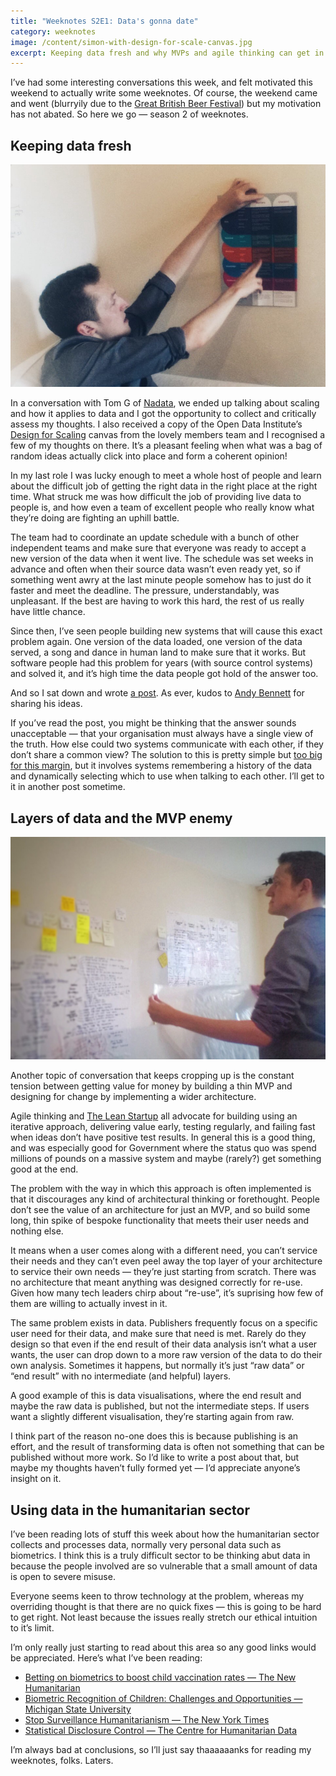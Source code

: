 ```yaml
---
title: "Weeknotes S2E1: Data's gonna date"
category: weeknotes
image: /content/simon-with-design-for-scale-canvas.jpg
excerpt: Keeping data fresh and why MVPs and agile thinking can get in the way – sometimes.
---
```

I’ve had some interesting conversations this week, and felt motivated this weekend to actually write some weeknotes. Of course, the weekend came and went (blurryily due to the [Great British Beer Festival](https://gbbf.org.uk/)) but my motivation has not abated. So here we go — season 2 of weeknotes.

## Keeping data fresh

![Photo by Andy Bennett taken on a potato](/content/simon-with-design-for-scale-canvas.jpg)

In a conversation with Tom G of [Nadata](https://www.nadata.co.uk/), we ended up talking about scaling and how it applies to data and I got the opportunity to collect and critically assess my thoughts. I also received a copy of the Open Data Institute’s [Design for Scaling](https://theodi.org/article/scaling-data-enabled-projects-a-checklist/) canvas from the lovely members team and I recognised a few of my thoughts on there. It’s a pleasant feeling when what was a bag of random ideas actually click into place and form a coherent opinion!

In my last role I was lucky enough to meet a whole host of people and learn about the difficult job of getting the right data in the right place at the right time. What struck me was how difficult the job of providing live data to people is, and how even a team of excellent people who really know what they’re doing are fighting an uphill battle.

The team had to coordinate an update schedule with a bunch of other independent teams and make sure that everyone was ready to accept a new version of the data when it went live. The schedule was set weeks in advance and often when their source data wasn’t even ready yet, so if something went awry at the last minute people somehow has to just do it faster and meet the deadline. The pressure, understandably, was unpleasant. If the best are having to work this hard, the rest of us really have little chance.

Since then, I’ve seen people building new systems that will cause this exact problem again. One version of the data loaded, one version of the data served, a song and dance in human land to make sure that it works. But software people had this problem for years (with source control systems) and solved it, and it’s high time the data people got hold of the answer too.

And so I sat down and wrote [a post](https://registers.blog/how-to-keep-data-up-to-date-at-scale). As ever, kudos to [Andy Bennett](https://twitter.com/databasescaling) for sharing his ideas.

If you’ve read the post, you might be thinking that the answer sounds unacceptable — that your organisation must always have a single view of the truth. How else could two systems communicate with each other, if they don’t share a common view? The solution to this is pretty simple but [too big for this margin](https://en.wikipedia.org/wiki/Fermat's_Last_Theorem#Fermat's_conjecture), but it involves systems remembering a history of the data and dynamically selecting which to use when talking to each other. I’ll get to it in another post sometime.

## Layers of data and the MVP enemy

![Photo by Andy Bennett taken on a mouldy potato](/content/simon-pointing-to-whiteboard.jpg)

Another topic of conversation that keeps cropping up is the constant tension between getting value for money by building a thin MVP and designing for change by implementing a wider architecture.

Agile thinking and [The Lean Startup](https://www.goodreads.com/book/show/10127019-the-lean-startup) all advocate for building using an iterative approach, delivering value early, testing regularly, and failing fast when ideas don’t have positive test results. In general this is a good thing, and was especially good for Government where the status quo was spend millions of pounds on a massive system and maybe (rarely?) get something good at the end.

The problem with the way in which this approach is often implemented is that it discourages any kind of architectural thinking or forethought. People don’t see the value of an architecture for just an MVP, and so build some long, thin spike of bespoke functionality that meets their user needs and nothing else.

It means when a user comes along with a different need, you can’t service their needs and they can’t even peel away the top layer of your architecture to service their own needs — they’re just starting from scratch. There was no architecture that meant anything was designed correctly for re-use. Given how many tech leaders chirp about “re-use”, it’s suprising how few of them are willing to actually invest in it.

The same problem exists in data. Publishers frequently focus on a specific user need for their data, and make sure that need is met. Rarely do they design so that even if the end result of their data analysis isn’t what a user wants, the user can drop down to a more raw version of the data to do their own analysis. Sometimes it happens, but normally it’s just “raw data” or “end result” with no intermediate (and helpful) layers.

A good example of this is data visualisations, where the end result and maybe the raw data is published, but not the intermediate steps. If users want a slightly different visualisation, they’re starting again from raw.

I think part of the reason no-one does this is because publishing is an effort, and the result of transforming data is often not something that can be published without more work. So I’d like to write a post about that, but maybe my thoughts haven’t fully formed yet — I’d appreciate anyone’s insight on it.

## Using data in the humanitarian sector

I’ve been reading lots of stuff this week about how the humanitarian sector collects and processes data, normally very personal data such as biometrics. I think this is a truly difficult sector to be thinking abut data in because the people involved are so vulnerable that a small amount of data is open to severe misuse.

Everyone seems keen to throw technology at the problem, whereas my overriding thought is that there are no quick fixes — this is going to be hard to get right. Not least because the issues really stretch our ethical intuition to it’s limit.

I’m only really just starting to read about this area so any good links would be appreciated. Here’s what I’ve been reading:

* [Betting on biometrics to boost child vaccination rates — The New Humanitarian](http://www.thenewhumanitarian.org/news-feature/2019/07/18/betting-biometrics-boost-child-vaccination-rates)
* [Biometric Recognition of Children: Challenges and Opportunities — Michigan State University](http://biometrics.cse.msu.edu/Presentations/AnilJain_UIDAI_June7_2016.pdf)
* [Stop Surveillance Humanitarianism — The New York Times](https://www.nytimes.com/2019/07/11/opinion/data-humanitarian-aid.html)
* [Statistical Disclosure Control — The Centre for Humanitarian Data](https://centre.humdata.org/wp-content/uploads/2019/07/guidance_note_sdc.pdf)

I’m always bad at conclusions, so I’ll just say thaaaaaanks for reading my weeknotes, folks. Laters.
